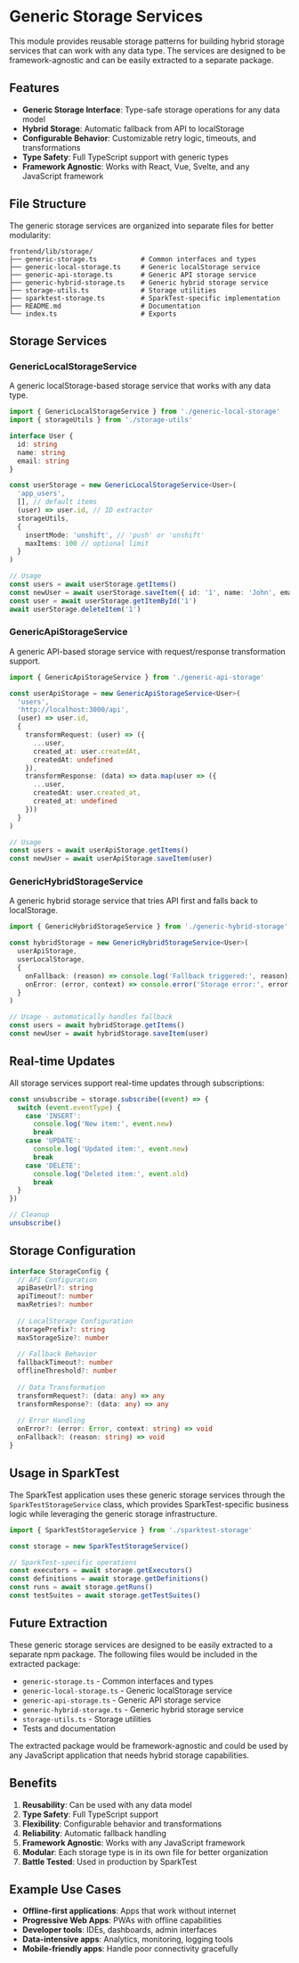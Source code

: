 # Generic Storage Services

This module provides reusable storage patterns for building hybrid storage services that can work with any data type. The services are designed to be framework-agnostic and can be easily extracted to a separate package.

## Features

- **Generic Storage Interface**: Type-safe storage operations for any data model
- **Hybrid Storage**: Automatic fallback from API to localStorage
- **Configurable Behavior**: Customizable retry logic, timeouts, and transformations
- **Type Safety**: Full TypeScript support with generic types
- **Framework Agnostic**: Works with React, Vue, Svelte, and any JavaScript framework

## File Structure

The generic storage services are organized into separate files for better modularity:

```
frontend/lib/storage/
├── generic-storage.ts           # Common interfaces and types
├── generic-local-storage.ts     # Generic localStorage service
├── generic-api-storage.ts       # Generic API storage service
├── generic-hybrid-storage.ts    # Generic hybrid storage service
├── storage-utils.ts             # Storage utilities
├── sparktest-storage.ts         # SparkTest-specific implementation
├── README.md                    # Documentation
└── index.ts                     # Exports
```

## Storage Services

### GenericLocalStorageService<T>

A generic localStorage-based storage service that works with any data type.

```typescript
import { GenericLocalStorageService } from './generic-local-storage'
import { storageUtils } from './storage-utils'

interface User {
  id: string
  name: string
  email: string
}

const userStorage = new GenericLocalStorageService<User>(
  'app_users',
  [], // default items
  (user) => user.id, // ID extractor
  storageUtils,
  {
    insertMode: 'unshift', // 'push' or 'unshift'
    maxItems: 100 // optional limit
  }
)

// Usage
const users = await userStorage.getItems()
const newUser = await userStorage.saveItem({ id: '1', name: 'John', email: 'john@example.com' })
const user = await userStorage.getItemById('1')
await userStorage.deleteItem('1')
```

### GenericApiStorageService<T>

A generic API-based storage service with request/response transformation support.

```typescript
import { GenericApiStorageService } from './generic-api-storage'

const userApiStorage = new GenericApiStorageService<User>(
  'users',
  'http://localhost:3000/api',
  (user) => user.id,
  {
    transformRequest: (user) => ({
      ...user,
      created_at: user.createdAt,
      createdAt: undefined
    }),
    transformResponse: (data) => data.map(user => ({
      ...user,
      createdAt: user.created_at,
      created_at: undefined
    }))
  }
)

// Usage
const users = await userApiStorage.getItems()
const newUser = await userApiStorage.saveItem(user)
```

### GenericHybridStorageService<T>

A generic hybrid storage service that tries API first and falls back to localStorage.

```typescript
import { GenericHybridStorageService } from './generic-hybrid-storage'

const hybridStorage = new GenericHybridStorageService<User>(
  userApiStorage,
  userLocalStorage,
  {
    onFallback: (reason) => console.log('Fallback triggered:', reason),
    onError: (error, context) => console.error('Storage error:', error, context)
  }
)

// Usage - automatically handles fallback
const users = await hybridStorage.getItems()
const newUser = await hybridStorage.saveItem(user)
```

## Real-time Updates

All storage services support real-time updates through subscriptions:

```typescript
const unsubscribe = storage.subscribe((event) => {
  switch (event.eventType) {
    case 'INSERT':
      console.log('New item:', event.new)
      break
    case 'UPDATE':
      console.log('Updated item:', event.new)
      break
    case 'DELETE':
      console.log('Deleted item:', event.old)
      break
  }
})

// Cleanup
unsubscribe()
```

## Storage Configuration

```typescript
interface StorageConfig {
  // API Configuration
  apiBaseUrl?: string
  apiTimeout?: number
  maxRetries?: number
  
  // LocalStorage Configuration
  storagePrefix?: string
  maxStorageSize?: number
  
  // Fallback Behavior
  fallbackTimeout?: number
  offlineThreshold?: number
  
  // Data Transformation
  transformRequest?: (data: any) => any
  transformResponse?: (data: any) => any
  
  // Error Handling
  onError?: (error: Error, context: string) => void
  onFallback?: (reason: string) => void
}
```

## Usage in SparkTest

The SparkTest application uses these generic storage services through the `SparkTestStorageService` class, which provides SparkTest-specific business logic while leveraging the generic storage infrastructure.

```typescript
import { SparkTestStorageService } from './sparktest-storage'

const storage = new SparkTestStorageService()

// SparkTest-specific operations
const executors = await storage.getExecutors()
const definitions = await storage.getDefinitions()
const runs = await storage.getRuns()
const testSuites = await storage.getTestSuites()
```

## Future Extraction

These generic storage services are designed to be easily extracted to a separate npm package. The following files would be included in the extracted package:

- `generic-storage.ts` - Common interfaces and types
- `generic-local-storage.ts` - Generic localStorage service
- `generic-api-storage.ts` - Generic API storage service  
- `generic-hybrid-storage.ts` - Generic hybrid storage service
- `storage-utils.ts` - Storage utilities
- Tests and documentation

The extracted package would be framework-agnostic and could be used by any JavaScript application that needs hybrid storage capabilities.

## Benefits

1. **Reusability**: Can be used with any data model
2. **Type Safety**: Full TypeScript support
3. **Flexibility**: Configurable behavior and transformations
4. **Reliability**: Automatic fallback handling
5. **Framework Agnostic**: Works with any JavaScript framework
6. **Modular**: Each storage type is in its own file for better organization
7. **Battle Tested**: Used in production by SparkTest

## Example Use Cases

- **Offline-first applications**: Apps that work without internet
- **Progressive Web Apps**: PWAs with offline capabilities
- **Developer tools**: IDEs, dashboards, admin interfaces
- **Data-intensive apps**: Analytics, monitoring, logging tools
- **Mobile-friendly apps**: Handle poor connectivity gracefully